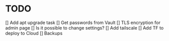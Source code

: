 # TODO

[] Add apt upgrade task
[] Get passwords from Vault
[] TLS encryption for admin page
[] Is it possible to change settings?
[] Add tailscale
[] Add TF to deploy to Cloud
[] Backups
